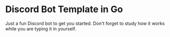 # Discord Bot Template in Go

Just a fun Discord bot to get you started. Don't forget to study how it
works while you are typing it in yourself. 
